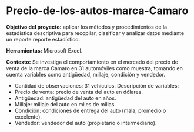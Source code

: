 # Precio-de-los-autos-marca-Camaro

**Objetivo del proyecto:** aplicar los métodos y procedimientos de la estadística descriptiva para recopilar, clasificar y analizar datos mediante un reporte reporte estadístico.

**Herramientas:** Microsoft Excel.

**Contexto:** Se investiga el comportamiento en el mercado del precio de venta de la marca Camaro en 31 automóviles como muestra, tomando en cuenta variables como antigüedad, millaje, condición y vendedor.

- Cantidad de observaciones: 31 vehículos.
Descripción de variables: 
- Precio de venta: precio de venta del auto en dólares.
- Antigüedad: antigüedad del auto en años.
- Millaje: millaje del auto en miles de millas.
- Condición: condiciones de entrega del auto (mala, promedio o excelente).
- Vendedor: vendedor del auto (propietario o intermediario).
